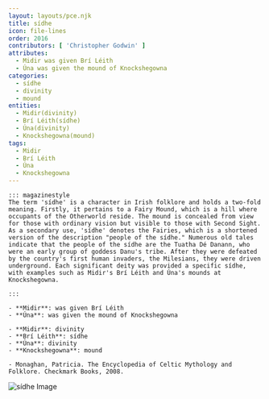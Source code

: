 ```yaml
---
layout: layouts/pce.njk
title: sídhe
icon: file-lines
order: 2016
contributors: [ 'Christopher Godwin' ]
attributes:
  - Midir was given Brí Léith
  - Úna was given the mound of Knockshegowna
categories:
  - sídhe
  - divinity
  - mound
entities:
  - Midir(divinity)
  - Brí Léith(sídhe)
  - Úna(divinity)
  - Knockshegowna(mound)
tags:
  - Midir
  - Brí Léith
  - Úna
  - Knockshegowna
---
```

``` tab [group1:Info]
::: magazinestyle
The term 'sídhe' is a character in Irish folklore and holds a two-fold meaning. Firstly, it pertains to a Fairy Mound, which is a hill where occupants of the Otherworld reside. The mound is concealed from view for those with ordinary vision but visible to those with Second Sight. As a secondary use, 'sídhe' denotes the Fairies, which is a shortened version of the description "people of the sídhe." Numerous old tales indicate that the people of the sídhe are the Tuatha Dé Danann, who were an early group of goddess Danu's tribe. After they were defeated by the country's first human invaders, the Milesians, they were driven underground. Each significant deity was provided a specific sídhe, with examples such as Midir's Brí Léith and Úna's mounds at Knockshegowna.

:::
```
``` tab [group1:Attributes]
- **Midir**: was given Brí Léith
- **Úna**: was given the mound of Knockshegowna
```
``` tab [group1:Entities]
- **Midir**: divinity
- **Brí Léith**: sídhe
- **Úna**: divinity
- **Knockshegowna**: mound
```
``` tab [group1:Sources]
- Monaghan, Patricia. The Encyclopedia of Celtic Mythology and Folklore. Checkmark Books, 2008.
```
![sídhe Image](https://upload.wikimedia.org/wikipedia/commons/thumb/6/65/Four_Provinces_Flag.svg/1200px-Four_Provinces_Flag.svg.png)
